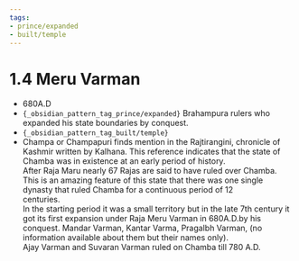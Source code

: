 ```yaml
---
tags:
- prince/expanded
- built/temple
---
```

   
# 1.4 Meru Varman   
* 680A.D   
* `{_obsidian_pattern_tag_prince/expanded}` Brahampura rulers who expanded his state boundaries by conquest.   
* `{_obsidian_pattern_tag_built/temple}`   
* Champa or Champapuri finds mention in the Rajtirangini, chronicle of Kashmir written by Kalhana. This reference indicates that the state of Chamba was in existence at an early period of history.   
After Raja Maru nearly 67 Rajas are said to have ruled over Chamba. This is an amazing feature of this state that there was one single dynasty that ruled Chamba for a continuous period of 12   
centuries.   
In the starting period it was a small territory but in the late 7th century it got its first expansion under Raja Meru Varman in 680A.D.by his conquest. Mandar Varman, Kantar Varma, Pragalbh Varman, (no information available about them but their names only).   
Ajay Varman and Suvaran Varman ruled on Chamba till 780 A.D.